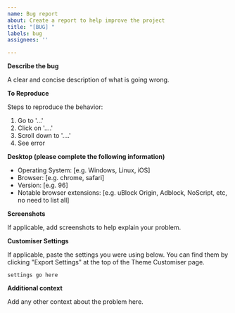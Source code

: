 ```yaml
---
name: Bug report
about: Create a report to help improve the project
title: "[BUG] "
labels: bug
assignees: ''

---
```


**Describe the bug**

A clear and concise description of what is going wrong.

**To Reproduce**

Steps to reproduce the behavior:
1. Go to '...'
2. Click on '....'
3. Scroll down to '....'
4. See error

**Desktop (please complete the following information)**

 - Operating System: [e.g. Windows, Linux, iOS]
 - Browser: [e.g. chrome, safari]
 - Version: [e.g. 96]
 - Notable browser extensions: [e.g. uBlock Origin, Adblock, NoScript, etc, no need to list all]

**Screenshots**

If applicable, add screenshots to help explain your problem.

**Customiser Settings**

If applicable, paste the settings you were using below. You can find them by clicking "Export Settings" at the top of the Theme Customiser page.

```
settings go here
```

**Additional context**

Add any other context about the problem here.
